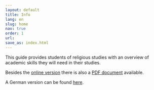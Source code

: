 ```yaml
---
layout: default
title: Info
lang: en
slug: home
nav: true
order: 1
url: 
save_as: index.html
---
```


This guide provides students of religious studies with an overview of academic skills they will need in their studies.

Besides the [online version]({filename}contents.md) there is also a [PDF document]({static}downloads/Academic_Skills.pdf) available.

A German version can be found [here](../). 
